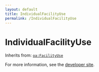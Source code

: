 ```yaml
---
layout: default
title: IndividualFacilityUse
permalink: /IndividualFacilityUse
---
```


# IndividualFacilityUse


Inherits from: [`oa:FacilityUse`](https://openactive.io/FacilityUse)

For more information, see the [developer site](https://developer.openactive.io/data-model/types/).